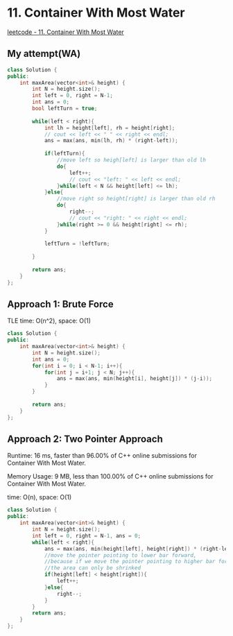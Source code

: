 # 11. Container With Most Water

[leetcode - 11. Container With Most Water](https://leetcode.com/problems/container-with-most-water/)

## My attempt(WA)
```cpp
class Solution {
public:
    int maxArea(vector<int>& height) {
        int N = height.size();
        int left = 0, right = N-1;
        int ans = 0;
        bool leftTurn = true;
        
        while(left < right){
            int lh = height[left], rh = height[right];
            // cout << left << " " << right << endl;
            ans = max(ans, min(lh, rh) * (right-left));
            
            if(leftTurn){
                //move left so heigh[left] is larger than old lh
                do{
                    left++;
                    // cout << "left: " << left << endl;
                }while(left < N && height[left] <= lh);
            }else{
                //move right so height[right] is larger than old rh
                do{
                    right--;
                    // cout << "right: " << right << endl;
                }while(right >= 0 && height[right] <= rh);
            }
            
            leftTurn = !leftTurn;
            
        }
        
        return ans;
    }
};
```

## Approach 1: Brute Force
TLE
time: O(n^2), space: O(1)

```cpp
class Solution {
public:
    int maxArea(vector<int>& height) {
        int N = height.size();
        int ans = 0;
        for(int i = 0; i < N-1; i++){
            for(int j = i+1; j < N; j++){
                ans = max(ans, min(height[i], height[j]) * (j-i));
            }
        }
            
        return ans;
    }
};
```

## Approach 2: Two Pointer Approach
Runtime: 16 ms, faster than 96.00% of C++ online submissions for Container With Most Water.

Memory Usage: 9 MB, less than 100.00% of C++ online submissions for Container With Most Water.

time: O(n), space: O(1)
```cpp
class Solution {
public:
    int maxArea(vector<int>& height) {
        int N = height.size();
        int left = 0, right = N-1, ans = 0;
        while(left < right){
            ans = max(ans, min(height[left], height[right]) * (right-left));
            //move the pointer pointing to lower bar forward,
            //because if we move the pointer pointing to higher bar forward, 
            //the area can only be shrinked
            if(height[left] < height[right]){
                left++;
            }else{
                right--;
            }
        }
        return ans;
    }
};
```
